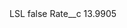 <?xml version="1.0" encoding="UTF-8"?>
<CustomMetadata xmlns="http://soap.sforce.com/2006/04/metadata" xmlns:xsi="http://www.w3.org/2001/XMLSchema-instance" xmlns:xsd="http://www.w3.org/2001/XMLSchema">
    <label>LSL</label>
    <protected>false</protected>
    <values>
        <field>Rate__c</field>
        <value xsi:type="xsd:double">13.9905</value>
    </values>
</CustomMetadata>
